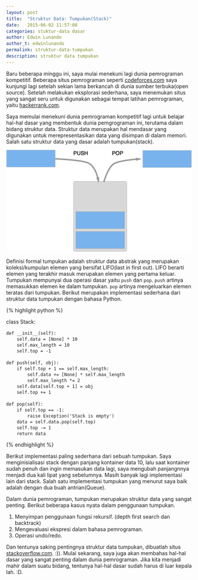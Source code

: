 ```yaml
---
layout: post
title:  "Struktur Data: Tumpukan(Stack)"
date:   2015-06-02 11:57:08
categories: stuktur-data dasar
author: Edwin Lunando
author_t: edwinlunando
permalink: struktur-data-tumpukan
description: struktur data tumpukan
---
```


Baru beberapa minggu ini, saya mulai menekuni lagi dunia pemrograman kompetitif. Beberapa situs pemrograman seperti [codeforces.com][1] saya kunjungi lagi setelah sekian lama berkancah di dunia sumber terbuka(open source). Setelah melakukan eksplorasi sederhana, saya menemukan situs yang sangat seru untuk digunakan sebagai tempat latihan pemrograman, yaitu [hackerrank.com][2].

Saya memulai menekuni dunia pemrograman kompetitif lagi untuk belajar hal-hal dasar yang membentuk dunia pemgrograman ini, terutama dalam bidang struktur data. Struktur data merupakan hal mendasar yang digunakan untuk merepresentasikan data yang disimpan di dalam memori. Salah satu struktur data yang dasar adalah tumpukan(stack).

![Ilustrasi Stack](/images/Stack.png)

Definisi formal tumpukan adalah struktur data abstrak yang merupakan koleksi/kumpulan elemen yang bersifat LIFO(last in first out). LIFO berarti elemen yang terakhir masuk merupakan elemen yang pertama keluar. Tumpukan mempunyai dua operasi dasar yaitu `push` dan `pop`. `push` artinya memasukkan elemen ke dalam tumpukan. `pop` artinya mengeluarkan elemen teratas dari tumpukan. Berikut merupakan implementasi sederhana dari struktur data tumpukan dengan bahasa Python.

{% highlight python %}

class Stack:

    def __init__(self):
        self.data = [None] * 10
        self.max_length = 10
        self.top = -1

    def push(self, obj):
        if self.top + 1 == self.max_length:
            self.data += [None] * self.max_length
            self.max_length *= 2
        self.data[self.top + 1] = obj
        self.top += 1

    def pop(self):
        if self.top == -1:
            raise Exception('Stack is empty')
        data = self.data.pop(self.top)
        self.top -= 1
        return data

{% endhighlight %}

Berikut implementasi paling sederhana dari sebuah tumpukan. Saya menginisialisasi stack dengan panjang kontainer data 10, lalu saat kontainer sudah penuh dan ingin memasukan data lagi, saya mengubah panjangnnya menjadi dua kali lipat yang sebelumnya. Masih banyak lagi implementasi lain dari stack. Salah satu implementasi tumpukan yang menurut saya baik adalah dengan dua buah antrian(Queue).

Dalam dunia pemrograman, tumpukan merupakan struktur data yang sangat penting. Berikut beberapa kasus nyata dalam penggunaan tumpukan.

1. Menyimpan penggunaan fungsi rekursif. (depth first search dan backtrack)
2. Mengevaluasi ekspresi dalam bahasa pemrograman.
3. Operasi undo/redo.

Dan tentunya saking pentingnya struktur data tumpukan, dibuatlah situs [stackoverflow.com][3]. :)). Mulai sekarang, saya juga akan membahas hal-hal dasar yang sangat penting dalam dunia pemrograman. Jika kita menjadi mahir dalam suatu bidang, tentunya hal-hal dasar sudah harus di luar kepala lah. :D.

[1]:    http://codeforces.com/
[2]:    https://www.hackerrank.com/
[3]:    http://stackoverflow.com/


